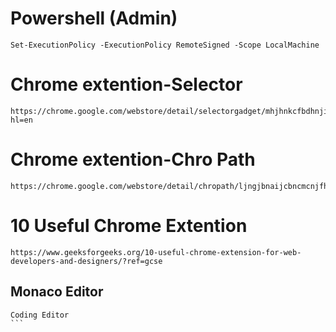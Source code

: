 # Powershell (Admin)
```
Set-ExecutionPolicy -ExecutionPolicy RemoteSigned -Scope LocalMachine
```

# Chrome extention-Selector
```
https://chrome.google.com/webstore/detail/selectorgadget/mhjhnkcfbdhnjickkkdbjoemdmbfginb?hl=en
```

# Chrome extention-Chro Path
```
https://chrome.google.com/webstore/detail/chropath/ljngjbnaijcbncmcnjfhigebomdlkcjo
```

# 10 Useful Chrome Extention
```
https://www.geeksforgeeks.org/10-useful-chrome-extension-for-web-developers-and-designers/?ref=gcse
```

## Monaco Editor
````
Coding Editor
```
